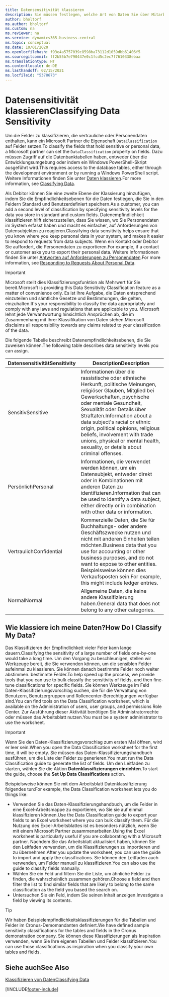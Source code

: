 ```yaml
---
title: Datensensitivität klassieren
description: Sie müssen festlegen, welche Art von Daten Sie über Mitarbeiter speichern, sodass Sie sich auf Datensubjektanforderungen reagieren können.
author: bholtorf
ms.author: bholtorf
ms.custom: na
ms.reviewer: na
ms.service: dynamics365-business-central
ms.topic: conceptual
ms.date: 10/01/2020
ms.openlocfilehash: f93e4a5757039c8598ba73112d1059dbb61406f5
ms.sourcegitcommit: ff2b55b7e790447e0c1fcd5c2ec7f7610338ebaa
ms.translationtype: HT
ms.contentlocale: de-DE
ms.lasthandoff: 02/15/2021
ms.locfileid: "5378673"
---
```

# <a name="classifying-data-sensitivity"></a><span data-ttu-id="537c2-103">Datensensitivität klassieren</span><span class="sxs-lookup"><span data-stu-id="537c2-103">Classifying Data Sensitivity</span></span>
<span data-ttu-id="537c2-104">Um die Felder zu klassifizieren, die vertrauliche oder Personendaten enthalten, kann ein Microsoft Partner die Eigenschaft ```DataClassification``` auf Felder setzen.</span><span class="sxs-lookup"><span data-stu-id="537c2-104">To classify the fields that hold sensitive or personal data, a Microsoft partner can set the ```DataClassification``` property on fields.</span></span> <span data-ttu-id="537c2-105">Dazu müssen Zugriff auf die Datenbanktabellen haben, entweder über die Entwicklungsumgebung oder indem ein Windows PowerShell-Skript ausgeführt wird.</span><span class="sxs-lookup"><span data-stu-id="537c2-105">This requires access to the database tables, either through the development environment or by running a Windows PowerShell script.</span></span> <span data-ttu-id="537c2-106">Weitere Informationen finden Sie unter [Daten klassieren](/dynamics365/business-central/dev-itpro/developer/devenv-classifying-data).</span><span class="sxs-lookup"><span data-stu-id="537c2-106">For more information, see [Classifying Data](/dynamics365/business-central/dev-itpro/developer/devenv-classifying-data).</span></span>  

<span data-ttu-id="537c2-107">Als Debitor können Sie eine zweite Ebene der Klassierung hinzufügen, indem Sie die Empfindlichkeitsebenen für die Daten festlegen, die Sie in den Feldern Standard und Benutzerdefiniert speichern.</span><span class="sxs-lookup"><span data-stu-id="537c2-107">As a customer, you can add a second level of classification by specifying sensitivity levels for the data you store in standard and custom fields.</span></span> <span data-ttu-id="537c2-108">Datenempfindlichkeit klassifizieren hilft sicherzustellen, dass Sie wissen, wo Sie Personendaten im System erfasst haben und macht es einfacher, auf Anforderungen von Datensubjekten zu reagieren.</span><span class="sxs-lookup"><span data-stu-id="537c2-108">Classifying data sensitivity helps ensure that you know where you keep personal data in your system, and makes it easier to respond to requests from data subjects.</span></span> <span data-ttu-id="537c2-109">Wenn ein Kontakt oder Debitor Sie auffordert, die Personendaten zu exportieren.</span><span class="sxs-lookup"><span data-stu-id="537c2-109">For example, if a contact or customer asks you to export their personal data.</span></span> <span data-ttu-id="537c2-110">Weitere Informationen finden Sie unter [Antworten auf Anforderungen zu Personendaten](admin-responding-to-requests-about-personal-data.md).</span><span class="sxs-lookup"><span data-stu-id="537c2-110">For more information, see [Responding to Requests About Personal Data](admin-responding-to-requests-about-personal-data.md).</span></span>

> [!Important]
> <span data-ttu-id="537c2-111">Microsoft stellt dies Klassifizierungsfunktion als Mehrwert für Sie bereit.</span><span class="sxs-lookup"><span data-stu-id="537c2-111">Microsoft is providing this Data Sensitivity Classification feature as a matter of convenience only.</span></span> <span data-ttu-id="537c2-112">Es ist Ihre Aufgabe, die Daten entsprechend einzuteilen und sämtliche Gesetze und Bestimmungen, die gelten, einzuhalten.</span><span class="sxs-lookup"><span data-stu-id="537c2-112">It's your responsibility to classify the data appropriately and comply with any laws and regulations that are applicable to you.</span></span> <span data-ttu-id="537c2-113">Microsoft lehnt jede Verwantwortung hinsichtlich Ansprüchen ab, die im Zusammenhang mit Ihrer Klassifikation von Daten stehen.</span><span class="sxs-lookup"><span data-stu-id="537c2-113">Microsoft disclaims all responsibility towards any claims related to your classification of the data.</span></span>  

<span data-ttu-id="537c2-114">Die folgende Tabelle beschreibt Datenempfindlichkeitsebenen, die Sie zuweisen können.</span><span class="sxs-lookup"><span data-stu-id="537c2-114">The following table describes data sensitivity levels you can assign.</span></span>

|<span data-ttu-id="537c2-115">Datensensitivität</span><span class="sxs-lookup"><span data-stu-id="537c2-115">Sensitivity</span></span>|<span data-ttu-id="537c2-116">Description</span><span class="sxs-lookup"><span data-stu-id="537c2-116">Description</span></span>|
|----|----|
|<span data-ttu-id="537c2-117">Sensitiv</span><span class="sxs-lookup"><span data-stu-id="537c2-117">Sensitive</span></span> | <span data-ttu-id="537c2-118">Informationen über die rassistische oder ethnische Herkunft, politische Meinungen, religiöser Glauben, Mitglied bei Gewerkschaften, psychische oder mentale Gesundheit, Sexualität oder Details über Straftaten.</span><span class="sxs-lookup"><span data-stu-id="537c2-118">Information about a data subject's racial or ethnic origin, political opinions, religious beliefs, involvement with trade unions, physical or mental health, sexuality, or details about criminal offenses.</span></span> |
|<span data-ttu-id="537c2-119">Persönlich</span><span class="sxs-lookup"><span data-stu-id="537c2-119">Personal</span></span> | <span data-ttu-id="537c2-120">Informationen, die verwendet werden können, um ein Datensubjekt, entweder direkt oder in Kombinationen mit anderen Daten zu identifizieren.</span><span class="sxs-lookup"><span data-stu-id="537c2-120">Information that can be used to identify a data subject, either directly or in combination with other data or information.</span></span>|
|<span data-ttu-id="537c2-121">Vertraulich</span><span class="sxs-lookup"><span data-stu-id="537c2-121">Confidential</span></span> | <span data-ttu-id="537c2-122">Kommerzielle Daten, die Sie für Buchhaltungs- oder andere Geschäftszwecke nutzen und nicht mit anderen Einheiten teilen möchten.</span><span class="sxs-lookup"><span data-stu-id="537c2-122">Business data that you use for accounting or other business purposes, and do not want to expose to other entities.</span></span> <span data-ttu-id="537c2-123">Beispielsweise können dies Verkaufsposten sein.</span><span class="sxs-lookup"><span data-stu-id="537c2-123">For example, this might include ledger entries.</span></span>|
|<span data-ttu-id="537c2-124">Normal</span><span class="sxs-lookup"><span data-stu-id="537c2-124">Normal</span></span> | <span data-ttu-id="537c2-125">Allgemeine Daten, die keine andere Klassifizierung haben.</span><span class="sxs-lookup"><span data-stu-id="537c2-125">General data that does not belong to any other categories.</span></span>|

## <a name="how-do-i-classify-my-data"></a><span data-ttu-id="537c2-126">Wie klassiere ich meine Daten?</span><span class="sxs-lookup"><span data-stu-id="537c2-126">How Do I Classify My Data?</span></span>
<span data-ttu-id="537c2-127">Das Klassifizieren der Empfindlichkeit vieler Feler kann lange dauern.</span><span class="sxs-lookup"><span data-stu-id="537c2-127">Classifying the sensitivity of a large number of fields one-by-one would take a long time.</span></span> <span data-ttu-id="537c2-128">Um den Vorgang zu beschleunigen, stellen wir Werkzeuge bereit, die Sie verwenden können, um die sensiblen Felder aufeinmal zu klassieren. Sie können danach bestimmte Felder noch weiter abstimmen. bestimmte Felder.</span><span class="sxs-lookup"><span data-stu-id="537c2-128">To help speed up the process, we provide tools that you can use to bulk classify the sensitivity of fields, and then fine-tune classifications for specific fields.</span></span> <span data-ttu-id="537c2-129">Sie können Werkzeuge im Feld Daten-Klassifizierungsvorschlag suchen, die für die Verwaltung von Benutzern, Benutzergruppen und Rollencenter-Berechtigungen verfügbar sind.</span><span class="sxs-lookup"><span data-stu-id="537c2-129">You can find tools on the Data Classification worksheet, which is available on the Administration of users, user groups, and permissions Role Center.</span></span> <span data-ttu-id="537c2-130">Zur Ausführung dieser Aktivität benötigen Sie Administratorrechte oder müssen das Arbeitsblatt nutzen.</span><span class="sxs-lookup"><span data-stu-id="537c2-130">You must be a system administrator to use the worksheet.</span></span>

> [!Important]
> <span data-ttu-id="537c2-131">Wenn Sie den Daten-Klassifizierungsvorschlag zum ersten Mal öffnen, wird er leer sein.</span><span class="sxs-lookup"><span data-stu-id="537c2-131">When you open the Data Classification worksheet for the first time, it will be empty.</span></span> <span data-ttu-id="537c2-132">Sie müssen das Daten-Klassifizierungshandbuch ausführen, um die Liste der Felder zu generieren.</span><span class="sxs-lookup"><span data-stu-id="537c2-132">You must run the Data Classification guide to generate the list of fields.</span></span> <span data-ttu-id="537c2-133">Um den Leitfaden zu starten, wählen Sie die Aktion **Datenklassifizierungen einrichten**.</span><span class="sxs-lookup"><span data-stu-id="537c2-133">To start the guide, choose the **Set Up Data Classifications** action.</span></span>

<span data-ttu-id="537c2-134">Beispielsweise können Sie mit dem Arbeitsblatt Datenklassifizierung folgendes tun:</span><span class="sxs-lookup"><span data-stu-id="537c2-134">For example, the Data Classification worksheet lets you do things like:</span></span>  

* <span data-ttu-id="537c2-135">Verwenden Sie das Daten-Klassifizierungshandbuch, um die Felder in eine Excel-Arbeitsmappe zu exportieren, wo Sie sie auf einmal klassifizieren können.</span><span class="sxs-lookup"><span data-stu-id="537c2-135">Use the Data Classification guide to export your fields to an Excel worksheet where you can bulk classify them.</span></span> <span data-ttu-id="537c2-136">Für die Nutzung des Excel-Arbeitsblattes ist es besonders nützlich, wenn Sie mit einem Microsoft Partner zusammenarbeiten.</span><span class="sxs-lookup"><span data-stu-id="537c2-136">Using the Excel worksheet is particularly useful if you are collaborating with a Microsoft partner.</span></span> <span data-ttu-id="537c2-137">Nachdem Sie das Arbeitsblatt aktualisiert haben, können Sie den Leitfaden verwenden, um die Klassifizierungen zu importieren und zu übernehmen.</span><span class="sxs-lookup"><span data-stu-id="537c2-137">After you update the worksheet, you can use the guide to import and apply the classifications.</span></span> <span data-ttu-id="537c2-138">Sie können den Leitfaden auch verwenden, um Felder manuell zu klassifizieren.</span><span class="sxs-lookup"><span data-stu-id="537c2-138">You can also use the guide to classify fields manually.</span></span>  
* <span data-ttu-id="537c2-139">Wählen Sie ein Feld und filtern Sie die Liste, um ähnliche Felder zu finden, die wahrscheinlich zusammen gehören.</span><span class="sxs-lookup"><span data-stu-id="537c2-139">Choose a field and then filter the list to find similar fields that are likely to belong to the same classification as the field you based the search on.</span></span>  
* <span data-ttu-id="537c2-140">Untersuchen Sie ein Feld, indem Sie seinen Inhalt anzeigen.</span><span class="sxs-lookup"><span data-stu-id="537c2-140">Investigate a field by viewing its contents.</span></span>  

> [!Tip]
> <span data-ttu-id="537c2-141">Wir haben Beispielempfindlichkeitsklassifizierungen für die Tabellen und Felder im Cronus-Demomandanten definiert.</span><span class="sxs-lookup"><span data-stu-id="537c2-141">We have defined sample sensitivity classifications for the tables and fields in the Cronus demonstration company.</span></span> <span data-ttu-id="537c2-142">Sie können diese Klassifizierungen als Inspiration verwenden, wenn Sie Ihre eigenen Tabellen und Felder klassifizieren.</span><span class="sxs-lookup"><span data-stu-id="537c2-142">You can use those classifications as inspiration when you classify your own tables and fields.</span></span>

## <a name="see-also"></a><span data-ttu-id="537c2-143">Siehe auch</span><span class="sxs-lookup"><span data-stu-id="537c2-143">See Also</span></span>

[<span data-ttu-id="537c2-144">Klassifizieren von Daten</span><span class="sxs-lookup"><span data-stu-id="537c2-144">Classifying Data</span></span>](/dynamics365/business-central/dev-itpro/developer/devenv-classifying-data)  


[!INCLUDE[footer-include](includes/footer-banner.md)]